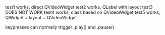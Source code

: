 test1 works, direct QVideoWidget
test2 works, QLabel with layout
test3 DOES NOT WORK
test4 works, class based on QVideoWidget
test5 works, QWidget + layout + QVideoWidget

keypresses can normally trigger .play() and .pause()


